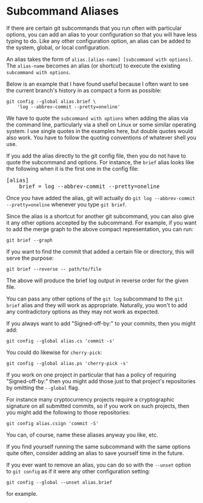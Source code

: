 # Subcommand Aliases #

If there are certain git subcommands that you run often with
particular options, you can add an alias to your configuration so that
you will have less typing to do.  Like any other configuration option,
an alias can be added to the system, global, or local configuration.

An alias takes the form of `alias.[alias-name] [subcommand with
options]`. The `alias-name` becomes an alias (or shortcut) to execute
the existing `subcommand with options`.

Below is an example that I have found useful because I often want to
see the current branch's history in as compact a form as possible:

```
git config --global alias.brief \
    'log --abbrev-commit --pretty=oneline'
```

We have to quote the `subcommand with options` when adding the alias
via the command line, particularly via a shell on Linux or some
similar operating system.  I use single quotes in the examples here,
but double quotes would also work.  You have to follow the quoting
conventions of whatever shell you use.

If you add the alias directly to the git config file, then you do not
have to quote the subcommand and options.  For instance, the `brief`
alias looks like the following when it is the first one in the config
file:

<pre>
[alias]
	brief = log --abbrev-commit --pretty=oneline
</pre>

Once you have added the alias, git will actually do `git log
--abbrev-commit --pretty=oneline` whenever you type `git brief`.

Since the alias is a shortcut for another git subcommand, you can also
give it any other options accepted by the subcommand.  For example, if
you want to add the merge graph to the above compact representation,
you can run:

    git brief --graph

If you want to find the commit that added a certain file or directory,
this will serve the purpose:

    git brief --reverse -- path/to/file

The above will produce the brief log output in reverse order for the
given file.

You can pass any other options of the `git log` subcommand to the `git
brief` alias and they will work as appropriate.  Naturally, you won't
to add any contradictory options as they may not work as expected.

If you always want to add "Signed-off-by:" to your commits, then you
might add:

    git config --global alias.cs 'commit -s'

You could do likewise for `cherry-pick`:

    git config --global alias.ps 'cherry-pick -s'

If you work on one project in particular that has a policy of
requiring "Signed-off-by:" then you might add those just to that
project's repositories by omitting the `--global` flag.

For instance many cryptocurrency projects require a cryptographic
signature on all submitted commits, so if you work on such projects,
then you might add the following to those repositories:

    git config alias.csign 'commit -S'

You can, of course, name these aliases anyway you like, etc.

If you find yourself running the same subcommand with the same options
quite often, consider adding an alias to save yourself time in the
future.

If you ever want to remove an alias, you can do so with the `--unset`
option to `git config` as if it were any other configuration setting:

    git config --global --unset alias.brief

for example.
